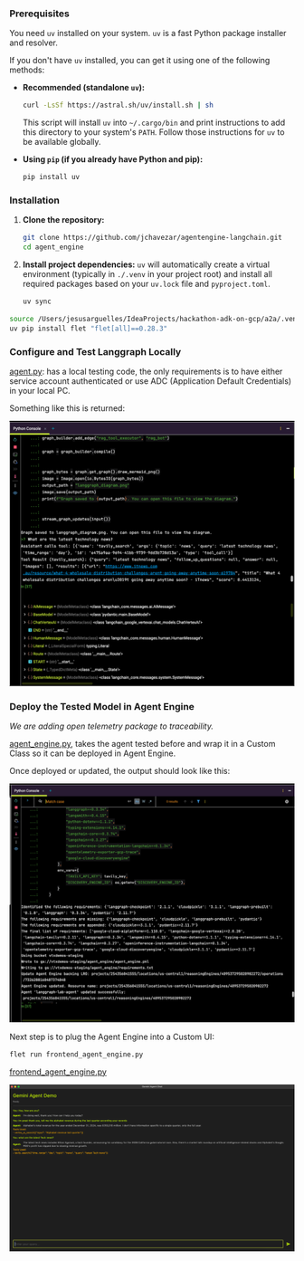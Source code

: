 ### Prerequisites

You need `uv` installed on your system. `uv` is a fast Python package installer and resolver.

If you don't have `uv` installed, you can get it using one of the following methods:

*   **Recommended (standalone `uv`):**
    ```bash
    curl -LsSf https://astral.sh/uv/install.sh | sh
    ```
    This script will install `uv` into `~/.cargo/bin` and print instructions to add this directory to your system's `PATH`. Follow those instructions for `uv` to be available globally.

*   **Using `pip` (if you already have Python and pip):**
    ```bash
    pip install uv
    ```
### Installation

1.  **Clone the repository:**
    ```bash
    git clone https://github.com/jchavezar/agentengine-langchain.git
    cd agent_engine
    ```

2.  **Install project dependencies:**
    `uv` will automatically create a virtual environment (typically in `./.venv` in your project root) and install all required packages based on your `uv.lock` file and `pyproject.toml`.

    ```bash
    uv sync
    ```

```bash
source /Users/jesusarguelles/IdeaProjects/hackathon-adk-on-gcp/a2a/.venv/bin/activate
uv pip install flet "flet[all]==0.28.3"
```

### Configure and Test Langgraph Locally

[agent.py](agent.py): has a local testing code, the only requirements is to have either service account authenticated
or use ADC (Application Default Credentials) in your local PC.

Something like this is returned:

![img.png](langgraph_basic/screenshot_1.png)

### Deploy the Tested Model in Agent Engine

_We are adding open telemetry package to traceability._

[agent_engine.py](langgraph_basic/agent_engine.py), takes the agent tested before and wrap it in a Custom Class so it can be deployed in
Agent Engine.

Once deployed or updated, the output should look like this:

![img_1.png](langgraph_basic/screenshot_2.png)

Next step is to plug the Agent Engine into a Custom UI:

```bash
flet run frontend_agent_engine.py
```

[frontend_agent_engine.py](langgraph_basic/frontend_agent_engine.py)

![img_2.png](langgraph_basic/screenshot_3.png)